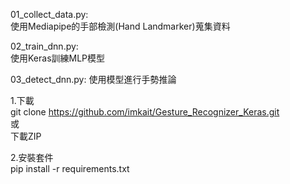 01_collect_data.py:  
使用Mediapipe的手部檢測(Hand Landmarker)蒐集資料

02_train_dnn.py:  
使用Keras訓練MLP模型

03_detect_dnn.py:
使用模型進行手勢推論


1.下載  
git clone https://github.com/imkait/Gesture_Recognizer_Keras.git  
或  
下載ZIP
  
2.安裝套件  
pip install -r requirements.txt
